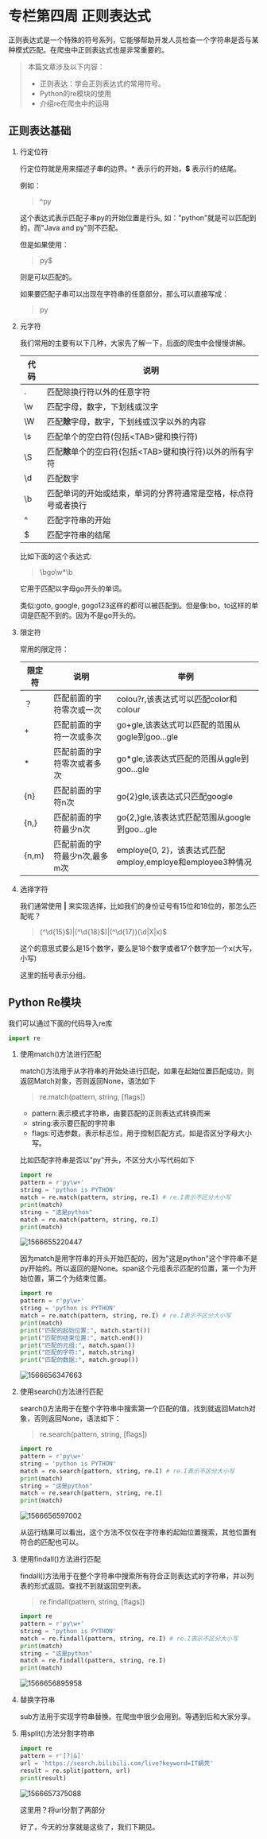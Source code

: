 # 专栏第四周 正则表达式

正则表达式是一个特殊的符号系列，它能够帮助开发人员检查一个字符串是否与某种模式匹配。在爬虫中正则表达式也是非常重要的。

> 本篇文章涉及以下内容：
>
> - 正则表达：学会正则表达式的常用符号。
> - Python的re模块的使用
> - 介绍re在爬虫中的运用

## 正则表达基础

1. 行定位符

   行定位符就是用来描述子串的边界。**^** 表示行的开始，**$** 表示行的结尾。

   例如：

   > ^py

   这个表达式表示匹配子串py的开始位置是行头, 如："python"就是可以匹配到的，而"Java and py"则不匹配。

   但是如果使用：

   > py$

   则是可以匹配的。

   如果要匹配子串可以出现在字符串的任意部分，那么可以直接写成：

   > py

2. 元字符

   我们常用的主要有以下几种，大家先了解一下，后面的爬虫中会慢慢讲解。

   | 代码 | 说明                                                         |
   | ---- | ------------------------------------------------------------ |
   | .    | 匹配除换行符以外的任意字符                                   |
   | \w   | 匹配字母，数字，下划线或汉字                                 |
   | \W   | 匹配**除**字母，数字，下划线或汉字以外的内容                 |
   | \s   | 匹配单个的空白符(包括\<TAB>键和换行符)                       |
   | \S   | 匹配**除**单个的空白符(包括\<TAB>键和换行符)以外的所有字符   |
   | \d   | 匹配数字                                                     |
   | \b   | 匹配单词的开始或结束，单词的分界符通常是空格，标点符号或者换行 |
   | ^    | 匹配字符串的开始                                             |
   | $    | 匹配字符串的结尾                                             |

   比如下面的这个表达式:

   > \bgo\w*\b

   它用于匹配以字母go开头的单词。

   类似:goto, google, gogo123这样的都可以被匹配到。但是像:bo，to这样的单词是匹配不到的。因为不是go开头的。

3. 限定符

   常用的限定符：

   | 限定符 | 说明                          | 举例                                                       |
   | ------ | ----------------------------- | ---------------------------------------------------------- |
   | ？     | 匹配前面的字符零次或一次      | colou?r,该表达式可以匹配color和colour                      |
   | +      | 匹配前面的字符一次或多次      | go+gle,该表达式可以匹配的范围从gogle到goo...gle            |
   | *      | 匹配前面的字符零次或者多次    | go*gle,该表达式匹配的范围从ggle到goo...gle                 |
   | {n}    | 匹配前面的字符n次             | go{2}gle,该表达式只匹配google                              |
   | {n,}   | 匹配前面的字符最少n次         | go{2,}gle,该表达式匹配范围从google到goo...gle              |
   | {n,m}  | 匹配前面的字符最少n次,最多m次 | employe{0, 2}，该表达式匹配employ,employe和employee3种情况 |

4. 选择字符

   我们通常使用 **|** 来实现选择，比如我们的身份证号有15位和18位的，那怎么匹配呢？

   > (^\d{15}$)|(^\d{18}$)|(^\d{17})(\d|X|x)$

   这个的意思式要么是15个数字，要么是18个数字或者17个数字加一个x(大写，小写)

   这里的括号表示分组。

## Python Re模块

我们可以通过下面的代码导入re库

```python
import re
```

1. 使用match()方法进行匹配

   match()方法用于从字符串的开始处进行匹配，如果在起始位置匹配成功，则返回Match对象，否则返回None，语法如下

   > re.match(pattern, string, [flags])

   - pattern:表示模式字符串，由要匹配的正则表达式转换而来
   - string:表示要匹配的字符串
   - flags:可选参数，表示标志位，用于控制匹配方式，如是否区分字母大小写。

   比如匹配字符串是否以"py"开头，不区分大小写代码如下

   ```python
   import re
   pattern = r'py\w+'
   string = 'python is PYTHON'
   match = re.match(pattern, string, re.I) # re.I表示不区分大小写
   print(match)
   string = "这是python"
   match = re.match(pattern, string, re.I)
   print(match)
   ```

   ![1566655220447](https://github.com/ai-union/PythonSpyder/blob/master/img/1566655220447.png?raw=true)

   因为match是用字符串的开头开始匹配的，因为"这是python"这个字符串不是py开始的。所以返回的是None。span这个元组表示匹配的位置，第一个为开始位置，第二个为结束位置。

   ```python
   import re
   pattern = r'py\w+'
   string = 'python is PYTHON'
   match = re.match(pattern, string, re.I) # re.I表示不区分大小写
   print(match)
   print("匹配的起始位置:", match.start())
   print("匹配的结束位置:", match.end())
   print("匹配的元组:", match.span())
   print("匹配的字符:", match.string)
   print("匹配的数据:", match.group())
   ```

   ![1566656347663](https://github.com/ai-union/PythonSpyder/blob/master/img/1566656347663.png?raw=true)

2. 使用search()方法进行匹配

   search()方法用于在整个字符串中搜索第一个匹配的值，找到就返回Match对象，否则返回None，语法如下：

   > re.search(pattern, string, [flags])

   ```python
   import re
   pattern = r'py\w+'
   string = 'python is PYTHON'
   match = re.search(pattern, string, re.I) # re.I表示不区分大小写
   print(match)
   string = "这是python"
   match = re.search(pattern, string, re.I)
   print(match)
   ```

   ![1566656597002](https://github.com/ai-union/PythonSpyder/blob/master/img/1566656597002.png?raw=true)

   从运行结果可以看出，这个方法不仅仅在字符串的起始位置搜索，其他位置有符合的匹配也可以。

3. 使用findall()方法进行匹配

   findall()方法用于在整个字符串中搜索所有符合正则表达式的字符串，并以列表的形式返回。查找不到就返回空列表。

   > re.findall(pattern, string, [flags])

   ```python
   import re
   pattern = r'py\w+'
   string = 'python is PYTHON'
   match = re.findall(pattern, string, re.I) # re.I表示不区分大小写
   print(match)
   string = "这是python"
   match = re.findall(pattern, string, re.I)
   print(match)
   ```

   ![1566656895958](https://github.com/ai-union/PythonSpyder/blob/master/img/1566656895958.png?raw=true)

4. 替换字符串

   sub方法用于实现字符串替换。在爬虫中很少会用到。等遇到后和大家分享。

5. 用split()方法分割字符串

   ```python
   import re
   pattern = r'[?|&]'
   url = 'https://search.bilibili.com/live?keyword=IT蜗壳'
   result = re.split(pattern, url)
   print(result)
   ```

   ![1566657375088](https://github.com/ai-union/PythonSpyder/blob/master/img/1566657375088.png?raw=true)

   这里用？将url分割了两部分

   好了，今天的分享就是这些了，我们下期见。


